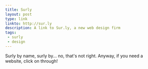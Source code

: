 ```yaml
---
title: Surly
layout: post
type: link
linkto: http://sur.ly
description: A link to Sur.ly, a new web design firm
tags:
 - surly
 - design
---
```


Surly by name, surly by... no, that's not right. Anyway, if you need a website, click on through!